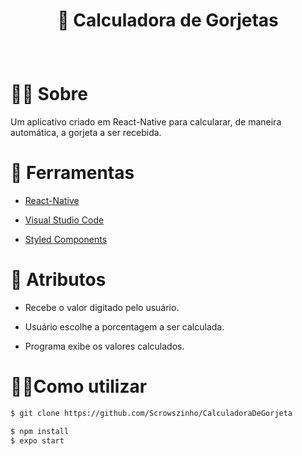 # <p align="center"> 💸 Calculadora de Gorjetas</p>
<br />

# 🐱‍👤 Sobre

Um aplicativo criado em React-Native para calcularar, de maneira
automática, a gorjeta a ser recebida. <br />

# 🔧 Ferramentas

* <a href="https://reactnative.dev/">React-Native</a>

* <a href="https://code.visualstudio.com/">Visual Studio Code</a>

* <a href="https://styled-components.com/">Styled Components</a><br />

  

# 🎱 Atributos 

* Recebe o valor digitado pelo usuário.

* Usuário escolhe a porcentagem a ser calculada. 

* Programa exibe os valores calculados. <br/>

# 🏴‍☠️Como utilizar

  ```sh
$ git clone https://github.com/Scrowszinho/CalculadoraDeGorjeta
  ```

```sh
$ npm install
$ expo start
```
